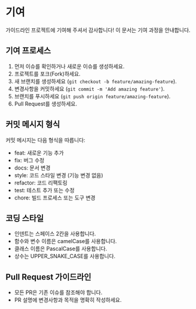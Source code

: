 # 기여
가이드라인 프로젝트에 기여해 주셔서 감사합니다! 이 문서는 기여 과정을 안내합니다.

## 기여 프로세스
1. 먼저 이슈를 확인하거나 새로운 이슈를 생성하세요.
2. 프로젝트를 포크(Fork)하세요.
3. 새 브랜치를 생성하세요 (`git checkout -b feature/amazing-feature`).
4. 변경사항을 커밋하세요 (`git commit -m 'Add amazing feature'`).
5. 브랜치를 푸시하세요 (`git push origin feature/amazing-feature`).
6. Pull Request를 생성하세요.

## 커밋 메시지 형식
커밋 메시지는 다음 형식을 따릅니다:
- feat: 새로운 기능 추가
- fix: 버그 수정
- docs: 문서 변경
- style: 코드 스타일 변경 (기능 변경 없음)
- refactor: 코드 리팩토링
- test: 테스트 추가 또는 수정
- chore: 빌드 프로세스 또는 도구 변경

## 코딩 스타일
* 인덴트는 스페이스 2칸을 사용합니다.
* 함수와 변수 이름은 camelCase를 사용합니다.
* 클래스 이름은 PascalCase를 사용합니다.
* 상수는 UPPER_SNAKE_CASE를 사용합니다.

## Pull Request 가이드라인
* 모든 PR은 기존 이슈를 참조해야 합니다.
* PR 설명에 변경사항과 목적을 명확히 작성하세요.

